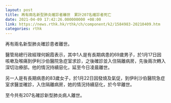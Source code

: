 ```yaml
---
layout: post
title: 再有兩名新型肺炎確診者離世　累計207名確診者死亡
date: 2021-04-09 17:42:26.000000000 +08:00
link: https://news.rthk.hk/rthk/ch/component/k2/1584983-20210409.htm
categories: rthk
---
```


再有兩名新型肺炎確診患者離世。

醫管局總行政經理何婉霞表示，其中1人是有長期病患的69歲男子，於1月17日因咳嗽及喉痛到伊利沙伯醫院急症室求診，之後確診並入住隔離病房，先後兩次轉入深切治療部。他的情況持續惡化，延至今日凌晨離世。

另一人是有長期病患的83歲女子，於1月22日因發燒及氣促，到伊利沙伯醫院急症室求醫並確診，入住隔離病房，她的情況持續惡化，於今早離世。

至今共有207名確診新型肺炎病人離世。
